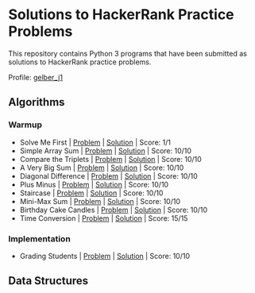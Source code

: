 # Solutions to HackerRank Practice Problems
This repository contains Python 3 programs that have been submitted as solutions to HackerRank practice problems.

Profile: [gelber_j1](https://www.hackerrank.com/gelber_j1)

## Algorithms
### Warmup
  - Solve Me First | [Problem](https://www.hackerrank.com/challenges/solve-me-first/problem) | [Solution](https://github.com/jegelber/hackerrank-solutions/blob/master/algorithms/warmup/solve-me-first.py) | Score: 1/1
  - Simple Array Sum | [Problem](https://www.hackerrank.com/challenges/simple-array-sum/problem) | [Solution](https://github.com/jegelber/hackerrank-solutions/blob/master/algorithms/warmup/simple-array-sum.py) | Score: 10/10
  - Compare the Triplets | [Problem](https://www.hackerrank.com/challenges/compare-the-triplets/problem) | [Solution](https://github.com/jegelber/hackerrank-solutions/blob/master/algorithms/warmup/compare-the-triplets.py) | Score: 10/10
  - A Very Big Sum | [Problem](https://www.hackerrank.com/challenges/a-very-big-sum/problem) | [Solution](https://github.com/jegelber/hackerrank-solutions/blob/master/algorithms/warmup/a-very-big-sum.py) | Score: 10/10
  - Diagonal Difference | [Problem](https://www.hackerrank.com/challenges/diagonal-difference/problem) | [Solution](https://github.com/jegelber/hackerrank-solutions/blob/master/algorithms/diagonal-difference.py) | Score: 10/10
  - Plus Minus | [Problem](https://www.hackerrank.com/challenges/plus-minus/problem) | [Solution](https://github.com/jegelber/hackerrank-solutions/blob/master/algorithms/plus-minus.py) | Score: 10/10
  - Staircase | [Problem](https://www.hackerrank.com/challenges/staircase/problem) | [Solution](https://github.com/jegelber/hackerrank-solutions/blob/master/algorithms/staircase.py) | Score: 10/10
  - Mini-Max Sum | [Problem](https://www.hackerrank.com/challenges/mini-max-sum/problem) | [Solution](https://github.com/jegelber/hackerrank-solutions/blob/master/algorithms/warmup/mini-max-sum.py) | Score: 10/10
  - Birthday Cake Candles | [Problem](https://www.hackerrank.com/challenges/birthday-cake-candles/problem) | [Solution](https://github.com/jegelber/hackerrank-solutions/blob/master/algorithms/warmup/birthday-cake-candles.py) | Score: 10/10
  - Time Conversion | [Problem](https://www.hackerrank.com/challenges/time-conversion/problem) | [Solution](https://github.com/jegelber/hackerrank-solutions/blob/master/algorithms/warmup/time-conversion.py) | Score: 15/15
### Implementation
  - Grading Students | [Problem](https://www.hackerrank.com/challenges/grading/problem) | [Solution](https://github.com/jegelber/hackerrank-solutions/blob/master/algorithms/implementation/grading.py) | Score: 10/10
## Data Structures
